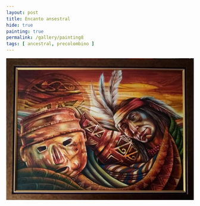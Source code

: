 ```yaml
---
layout: post
title: Encanto ansestral
hide: true
painting: true
permalink: /gallery/painting8
tags: [ ancestral, precolombino ]
---
```


![Encanto ansestral](/assets/img/paintings/drawing_8.jpeg)
